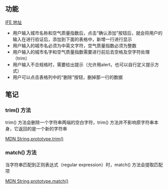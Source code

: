 ## 功能

[IFE 地址](http://ife.baidu.com/task/detail?taskId=16)

* 用户输入城市名称和空气质量指数后，点击“确认添加”按钮后，就会将用户的输入在进行验证后，添加到下面的表格中，新增一行进行显示
* 用户输入的城市名必须为中英文字符，空气质量指数必须为整数
* 用户输入的城市名字和空气质量指数需要进行前后去空格及空字符处理（trim）
* 用户输入不合规格时，需要给出提示（允许用alert，也可以自行定义提示方式）
* 用户可以点击表格列中的“删除”按钮，删掉那一行的数据

## 笔记

### trim() 方法

trim() 方法会删除一个字符串两端的空白字符，trim() 方法并不影响原字符串本身，它返回的是一个新的字符串

[MDN String.prototype.trim()](https://developer.mozilla.org/zh-CN/docs/Web/JavaScript/Reference/Global_Objects/String/Trim)

### match() 方法

当字符串匹配到正则表达式（regular expression）时，match() 方法会提取匹配项

[MDN String.prototype.match()](https://developer.mozilla.org/zh-CN/docs/Web/JavaScript/Reference/Global_Objects/String/match)